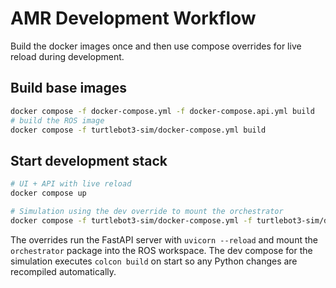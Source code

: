 # AMR Development Workflow

Build the docker images once and then use compose overrides for live reload during development.

## Build base images

```bash
docker compose -f docker-compose.yml -f docker-compose.api.yml build
# build the ROS image
docker compose -f turtlebot3-sim/docker-compose.yml build
```

## Start development stack

```bash
# UI + API with live reload
docker compose up

# Simulation using the dev override to mount the orchestrator
docker compose -f turtlebot3-sim/docker-compose.yml -f turtlebot3-sim/docker-compose.dev.yml up
```

The overrides run the FastAPI server with `uvicorn --reload` and mount the
`orchestrator` package into the ROS workspace. The dev compose for the
simulation executes `colcon build` on start so any Python changes are
recompiled automatically.
